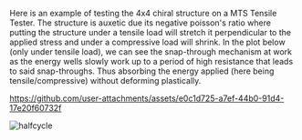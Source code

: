 Here is an example of testing the 4x4 chiral structure on a MTS Tensile Tester.
The structure is auxetic due its negative poisson's ratio where putting the structure under a tensile load will stretch it perpendicular to the applied stress and under a compressive load will shrink. In the plot below (only under tensile load), we can see the snap-through mechanism at work as the energy wells slowly work up to a period of high resistance that leads to said snap-throughs. Thus absorbing the energy applied (here being tensile/compressive) without deforming plastically.


https://github.com/user-attachments/assets/e0c1d725-a7ef-44b0-91d4-17e20f60732f

![halfcycle](https://github.com/user-attachments/assets/60c900e0-859d-47ea-a809-f9c9db1fc14f)
